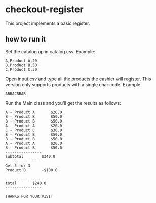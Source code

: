 checkout-register
=================

This project implements a basic register.

## how to run it

Set the catalog up in catalog.csv. Example:

    A,Product A,20
	B,Product B,50
	C,Product C,30

Open input.csv and type all the products the cashier will register. This version only supports products with a single char code. Example:

	ABBACBBAB

Run the Main class and you'll get the results as follows:

	A - Product A		$20.0
	B - Product B		$50.0
	B - Product B		$50.0
	A - Product A		$20.0
	C - Product C		$30.0
	B - Product B		$50.0
	B - Product B		$50.0
	A - Product A		$20.0
	B - Product B		$50.0
	----------------
	subtotal		$340.0
	----------------
	Get 5 for 3
	Product B		-$100.0
	
	----------------
	total		$240.0
	----------------
	
	THANKS FOR YOUR VISIT
